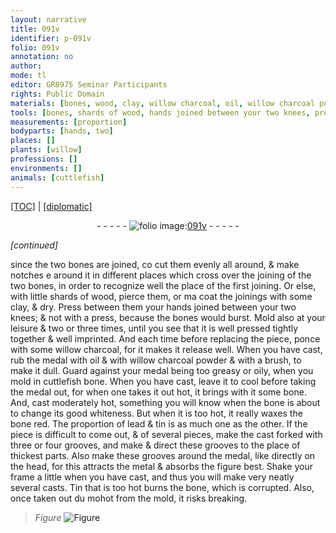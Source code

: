 ```yaml
---
layout: narrative
title: 091v
identifier: p-091v
folio: 091v
annotation: no
author:
mode: tl
editor: GR8975 Seminar Participants
rights: Public Domain
materials: [bones, wood, clay, willow charcoal, oil, willow charcoal powder, oily, cuttlefish bone, bone, lead, tin, metal, Tin]
tools: [bones, shards of wood, hands joined between your two knees, press, brush, cuttlefish bone, bone, frame, mold]
measurements: [proportion]
bodyparts: [hands, two]
places: []
plants: [willow]
professions: []
environments: []
animals: [cuttlefish]
---
```


<p><a href="{{ site.baseurl }}/translation/">[TOC]</a> | <a href="{{ site.baseurl }}/texts/p-091v_tc/" target="_blank">[diplomatic]</a></p><div class="folio" align="center">- - - - - <a href="http://gallica.bnf.fr/ark:/12148/btv1b10500001g/f188.image" target="_blank"><img src="https://cu-mkp.github.io/2017-workshop-edition/assets/photo-icon.png" alt="folio image: " style="display:inline-block; margin-bottom:-3px;"/>091v</a> - - - - - </div>  
 
*[continued]*
  
since the two <span class="tl"><span class="m">bones</span></span> are joined, <span class="del">co</span> cut them evenly all around, & make notches <span class="del">e</span> around it in different places which cross over the joining of the two <span class="tl"><span class="m">bones</span></span>, in order to recognize well the place of the first joining. Or else, with little <span class="tl">shards of <span class="m">wood</span></span>, pierce them, or <span class="del">ma</span> coat the joinings with some <span class="m">clay</span>, & dry. Press <span class="del">between them</span> your <span class="tl"><span class="bp">hands</span> joined between your<span class="bp"> two </span>knees</span>; & not with a <span class="tl">press</span>, because the <span class="tl"><span class="m">bones</span></span> would burst. Mold also at your leisure & two or three times, until you see that it is well pressed tightly together & well imprinted. And each time before replacing the piece, ponce with some <span class="m"><span class="pa">willow</span> charcoal</span>, for it makes it release well. When you have cast, rub the medal with <span class="m">oil</span> & with <span class="m"><span class="pa">willow</span> charcoal powder</span> & with a <span class="tl">brush</span>, to make it dull. Guard against your medal being too greasy or <span class="m">oily</span>, when you mold in <span class="tl"><span class="m"><span class="al">cuttlefish</span> bone</span></span>. When you have cast, leave it to cool before taking the medal out, for when one takes it out hot, it brings with it some <span class="tl"><span class="m">bone</span></span>. And, cast moderately hot, something you will know when the <span class="tl"><span class="m">bone</span></span> is about to change its <span class="del">good</span> whiteness. But when it is too hot, it really waxes the <span class="tl"><span class="m">bone</span></span> red. The <span class="ms">proportion</span> of <span class="m">lead</span> & <span class="m">tin</span> is as much one as the other. If the piece is difficult to come out, & of several pieces, make the cast forked with three or four grooves, <span class="del">and make</span> & direct these grooves to the place of thickest parts. Also make these grooves around the medal, like directly on the head, for this attracts the <span class="m">metal</span> & absorbs the figure best. Shake your <span class="tl">frame</span> a little when you have cast, and thus you will make very neatly several casts. <span class="m">Tin</span> that is too hot burns the <span class="tl"><span class="m">bone</span></span>, which is corrupted. Also, once taken out <span class="del">du mo</span>hot from the <span class="tl">mold</span>, it risks breaking. 
> *Figure*
> <a href="https://drive.google.com/open?id=0B9-oNrvWdlO5Q2hHbzNsX1JlYUU" target="_blank"><img src="https://cu-mkp.github.io/GR8975-edition/assets/photo-icon.png" alt="Figure" style="display:inline-block; margin-bottom:-3px;"/></a>
 

